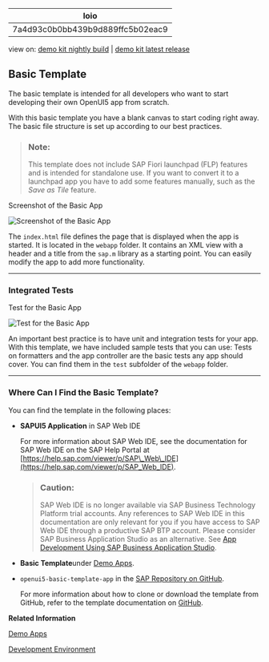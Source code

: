 <!-- loio7a4d93c0b0bb439b9d889ffc5b02eac9 -->

| loio |
| -----|
| 7a4d93c0b0bb439b9d889ffc5b02eac9 |

<div id="loio">

view on: [demo kit nightly build](https://openui5nightly.hana.ondemand.com/#/topic/7a4d93c0b0bb439b9d889ffc5b02eac9) | [demo kit latest release](https://openui5.hana.ondemand.com/#/topic/7a4d93c0b0bb439b9d889ffc5b02eac9)</div>

## Basic Template

The basic template is intended for all developers who want to start developing their own OpenUI5 app from scratch.

With this basic template you have a blank canvas to start coding right away. The basic file structure is set up according to our best practices.

> ### Note:  
> This template does not include SAP Fiori launchpad \(FLP\) features and is intended for standalone use. If you want to convert it to a launchpad app you have to add some features manually, such as the *Save as Tile* feature.

   
  
<a name="loio7a4d93c0b0bb439b9d889ffc5b02eac9__fig_f4h_gvw_k1b"/>Screenshot of the Basic App

 ![](loio4c015cac2ae9485b9369d7bc53c7e9d6_LowRes.png "Screenshot of the Basic App") 

The `index.html` file defines the page that is displayed when the app is started. It is located in the `webapp` folder. It contains an XML view with a header and a title from the `sap.m` library as a starting point. You can easily modify the app to add more functionality.

***

<a name="loio7a4d93c0b0bb439b9d889ffc5b02eac9__section_sgm_1yw_k1b"/>

### Integrated Tests

   
  
<a name="loio7a4d93c0b0bb439b9d889ffc5b02eac9__fig_gmw_vxw_k1b"/>Test for the Basic App

 ![](loio5b8a2e8351974df2a5ced05fdf4fc681_LowRes.png "Test for the Basic App") 

An important best practice is to have unit and integration tests for your app. With this template, we have included sample tests that you can use: Tests on formatters and the app controller are the basic tests any app should cover. You can find them in the `test` subfolder of the `webapp` folder.

***

<a name="loio7a4d93c0b0bb439b9d889ffc5b02eac9__section_els_xvw_k1b"/>

### Where Can I Find the Basic Template?

You can find the template in the following places:

-   **SAPUI5 Application** in SAP Web IDE

    For more information about SAP Web IDE, see the documentation for SAP Web IDE on the SAP Help Portal at [https://help.sap.com/viewer/p/SAP\_Web\_IDE](https://help.sap.com/viewer/p/SAP_Web_IDE).

    > ### Caution:  
    > SAP Web IDE is no longer available via SAP Business Technology Platform trial accounts. Any references to SAP Web IDE in this documentation are only relevant for you if you have access to SAP Web IDE through a productive SAP BTP account. Please consider SAP Business Application Studio as an alternative. See [App Development Using SAP Business Application Studio](App_Development_Using_SAP_Business_Application_Studio_6bbad66.md).

-   **Basic Template**under [Demo Apps](https://openui5.hana.ondemand.com/#demoapps.html).

-   `openui5-basic-template-app` in the [SAP Repository on GitHub](https://github.com/SAP).

    For more information about how to clone or download the template from GitHub, refer to the template documentation on [GitHub](https://github.com/SAP/openui5-basic-template-app/blob/master/README.md).


**Related Information**  


[Demo Apps](Demo_Apps_a3ab54e.md "With the Demo Kit, we deliver some demo apps that show you how you can use the various features and controls of OpenUI5.")

[Development Environment](Development_Environment_7bb04e0.md "This part of the documentation introduces you to some common and recommended use cases for the installation, configuration, and setup of OpenUI5 development environments.")

